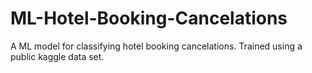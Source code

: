 # ML-Hotel-Booking-Cancelations
A ML model for classifying hotel booking cancelations. Trained using a public kaggle data set.
